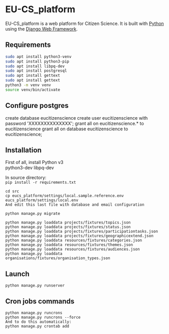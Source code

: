 


# EU-CS_platform

EU-CS_platform is a web platform for Citizen Science. It is built with [Python][0] using the [Django Web Framework][1].

## Requirements

```bash
sudo apt install python3-venv
sudo apt install python3-pip
sudo apt install libpq-dev
sudo apt install postgresql
sudo apt install gettext
sudo apt install gettext
python3 -m venv venv
source venv/bin/activate
```

## Configure postgres
create database eucitizenscience
create user eucitizenscience with password 'XXXXXXXXXXXXXX';
grant all on eucitizenscience.* to eucitizenscience
grant all on  database eucitizenscience to eucitizenscience;

## Installation
First of all, install Python v3 <br/>
python3-dev
libpq-dev


In source directory: <br/>
    ```
    pip install -r requirements.txt
    ```
```
cd src
cp eucs_platform/settings/local.sample.reference.env eucs_platform/settings/local.env
And edit this last file with database and email configuration
```

```
python manage.py migrate
```

```
python manage.py loaddata projects/fixtures/topics.json
python manage.py loaddata projects/fixtures/status.json
python manage.py loaddata projects/fixtures/participationtasks.json
python manage.py loaddata projects/fixtures/geographicextend.json
python manage.py loaddata resources/fixtures/categories.json
python manage.py loaddata resources/fixtures/themes.json
python manage.py loaddata resources/fixtures/audiences.json
python manage.py loaddata organisations/fixtures/organisation_types.json
```


## Launch
```
python manage.py runserver
```

## Cron jobs commands
```
python manage.py runcrons
python manage.py runcrons --force
And to do this automatically:
python manage.py crontab add
```


[0]: https://www.python.org/
[1]: https://www.djangoproject.com/
